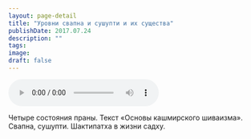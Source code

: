 ```yaml
---
layout: page-detail
title: "Уровни свапна и сушупти и их существа"
publishDate: 2017.07.24
description: ""
tags:
image:
draft: false
---
```


<audio title="2017.07.24 - Уровни свапна и сушупти и их существа.mp3" src="https://filer-api.advayta.org/v1.0/public/files/72997" controls=""></audio>

 Четыре состояния праны. Текст «Основы кашмирского шиваизма». Свапна, сушупти. Шактипатха в жизни садху. 

  
